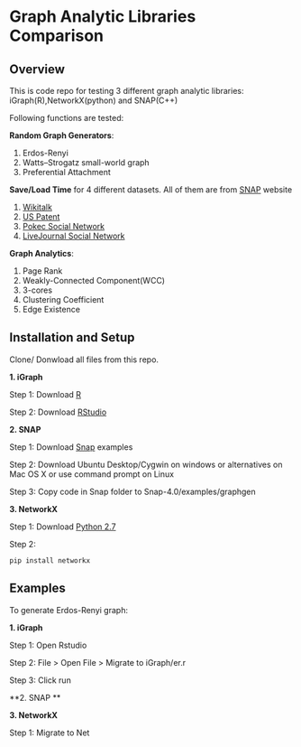 # Graph Analytic Libraries Comparison 

## Overview
This is code repo for testing 3 different graph analytic libraries: iGraph(R),NetworkX(python)
and SNAP(C++)

Following functions are tested: 

**Random Graph Generators**: 
1) Erdos-Renyi
2) Watts–Strogatz small-world graph 
3) Preferential Attachment

**Save/Load Time** for 4 different datasets. All of them are from [SNAP](http://snap.stanford.edu/data/index.html) website 
1) [Wikitalk](https://snap.stanford.edu/data/wiki-Talk.html)
2) [US Patent](https://snap.stanford.edu/data/cit-Patents.html)
3) [Pokec Social Network](https://snap.stanford.edu/data/soc-pokec.html)
4) [LiveJournal Social Network](https://snap.stanford.edu/data/soc-LiveJournal1.html)

**Graph Analytics**: 
1) Page Rank
2) Weakly-Connected Component(WCC)
3) 3-cores
4) Clustering Coefficient
5) Edge Existence

## Installation and Setup
Clone/ Donwload all files from this repo.

**1. iGraph**

Step 1: Download [R](https://www.r-project.org/)

Step 2: Download [RStudio](https://www.rstudio.com/)


**2. SNAP**

Step 1: Download [Snap](https://snap.stanford.edu/snap/download.html) examples

Step 2: Download Ubuntu Desktop/Cygwin on windows or alternatives on Mac OS X or use command prompt on Linux

Step 3: Copy code in Snap folder to Snap-4.0/examples/graphgen


**3. NetworkX** 

Step 1: Download [Python 2.7](https://www.python.org/downloads/) 

Step 2: 
```
pip install networkx
```

## Examples

To generate Erdos-Renyi graph:

**1. iGraph** 

Step 1: Open Rstudio

Step 2: File > Open File > Migrate to iGraph/er.r

Step 3: Click run

**2. SNAP ** 

**3. NetworkX** 

Step 1: Migrate to Net
